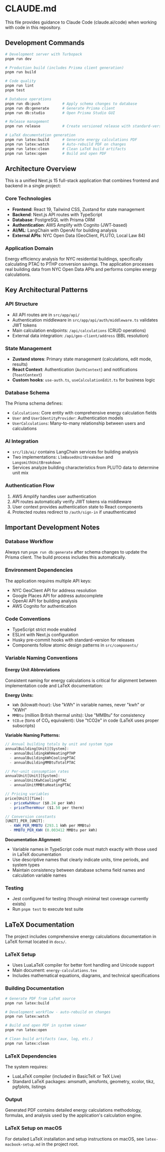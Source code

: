 # CLAUDE.md

This file provides guidance to Claude Code (claude.ai/code) when working with code in this repository.

## Development Commands

```bash
# Development server with Turbopack
pnpm run dev

# Production build (includes Prisma client generation)
pnpm run build

# Code quality
pnpm run lint
pnpm test

# Database operations
pnpm run db:push          # Apply schema changes to database
pnpm run db:generate      # Generate Prisma client
pnpm run db:studio        # Open Prisma Studio GUI

# Release management
pnpm run release          # Create versioned release with standard-version

# LaTeX documentation generation
pnpm run latex:build      # Generate energy calculations PDF
pnpm run latex:watch      # Auto-rebuild PDF on changes
pnpm run latex:clean      # Clean LaTeX build artifacts
pnpm run latex:open       # Build and open PDF
```

## Architecture Overview

This is a unified Next.js 15 full-stack application that combines frontend and backend in a single project:

### Core Technologies
- **Frontend**: React 19, Tailwind CSS, Zustand for state management
- **Backend**: Next.js API routes with TypeScript
- **Database**: PostgreSQL with Prisma ORM
- **Authentication**: AWS Amplify with Cognito (JWT-based)
- **AI/ML**: LangChain with OpenAI for building analysis
- **External APIs**: NYC Open Data (GeoClient, PLUTO, Local Law 84)

### Application Domain
Energy efficiency analysis for NYC residential buildings, specifically calculating PTAC to PTHP conversion savings. The application processes real building data from NYC Open Data APIs and performs complex energy calculations.

## Key Architectural Patterns

### API Structure
- All API routes are in `src/app/api/`
- Authentication middleware in `src/app/api/auth/middleware.ts` validates JWT tokens
- Main calculation endpoints: `/api/calculations` (CRUD operations)
- External data integration: `/api/geo-client/address` (BBL resolution)

### State Management
- **Zustand stores**: Primary state management (calculations, edit mode, results)
- **React Context**: Authentication (`AuthContext`) and notifications (`ToastContext`)
- **Custom hooks**: `use-auth.ts`, `useCalculationEdit.ts` for business logic

### Database Schema
The Prisma schema defines:
- `Calculations`: Core entity with comprehensive energy calculation fields
- `User` and `UserIdentityProvider`: Authentication models
- `UserCalculations`: Many-to-many relationship between users and calculations

### AI Integration
- `src/lib/ai/` contains LangChain services for building analysis
- Two implementations: `LlmBasedUnitBreakdown` and `LangsmithUnitBreakdown`
- Services analyze building characteristics from PLUTO data to determine unit mix

### Authentication Flow
1. AWS Amplify handles user authentication
2. API routes automatically verify JWT tokens via middleware
3. User context provides authentication state to React components
4. Protected routes redirect to `/auth/sign-in` if unauthenticated

## Important Development Notes

### Database Workflow
Always run `pnpm run db:generate` after schema changes to update the Prisma client. The build process includes this automatically.

### Environment Dependencies
The application requires multiple API keys:
- NYC GeoClient API for address resolution
- Google Places API for address autocomplete
- OpenAI API for building analysis
- AWS Cognito for authentication

### Code Conventions
- TypeScript strict mode enabled
- ESLint with Next.js configuration
- Husky pre-commit hooks with standard-version for releases
- Components follow atomic design patterns in `src/components/`

### Variable Naming Conventions

#### Energy Unit Abbreviations
Consistent naming for energy calculations is critical for alignment between implementation code and LaTeX documentation:

**Energy Units:**
- `kWh` (kilowatt-hour): Use "kWh" in variable names, never "kwh" or "KWH"
- `MMBtu` (million British thermal units): Use "MMBtu" for consistency
- `tCO₂e` (tons of CO₂ equivalent): Use "tCO2e" in code (LaTeX uses proper subscripts)

**Variable Naming Patterns:**
```typescript
// Annual building totals by unit and system type
annualBuilding[Unit][System]: 
  - annualBuildingkWhHeatingPTHP
  - annualBuildingkWhCoolingPTAC
  - annualBuildingMMBtuTotalPTAC

// Per-unit consumption rates  
annualUnit[Unit][System]:
  - annualUnitKwhCoolingPTAC
  - annualUnitMMBtuHeatingPTAC

// Pricing variables
price[Unit][Time]:
  - priceKwhHour ($0.24 per kWh)
  - priceThermHour ($1.50 per therm)

// Conversion constants
[UNIT]_PER_[UNIT]:
  - KWH_PER_MMBTU (293.1 kWh per MMBtu)
  - MMBTU_PER_KWH (0.003412 MMBtu per kWh)
```

**Documentation Alignment:**
- Variable names in TypeScript code must match exactly with those used in LaTeX documentation
- Use descriptive names that clearly indicate units, time periods, and system types
- Maintain consistency between database schema field names and calculation variable names

### Testing
- Jest configured for testing (though minimal test coverage currently exists)
- Run `pnpm test` to execute test suite

## LaTeX Documentation

The project includes comprehensive energy calculations documentation in LaTeX format located in `docs/`.

### LaTeX Setup
- Uses LuaLaTeX compiler for better font handling and Unicode support
- Main document: `energy-calculations.tex`
- Includes mathematical equations, diagrams, and technical specifications

### Building Documentation
```bash
# Generate PDF from LaTeX source
pnpm run latex:build

# Development workflow - auto-rebuild on changes
pnpm run latex:watch

# Build and open PDF in system viewer
pnpm run latex:open

# Clean build artifacts (aux, log, etc.)
pnpm run latex:clean
```

### LaTeX Dependencies
The system requires:
- LuaLaTeX compiler (included in BasicTeX or TeX Live)
- Standard LaTeX packages: amsmath, amsfonts, geometry, xcolor, tikz, pgfplots, listings

### Output
Generated PDF contains detailed energy calculations methodology, formulas, and analysis used by the application's calculation engine.

### LaTeX Setup on macOS
For detailed LaTeX installation and setup instructions on macOS, see `latex-macbook-setup.md` in the project root.